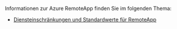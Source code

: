 Informationen zur Azure RemoteApp finden Sie im folgenden Thema:

- [Diensteinschränkungen und Standardwerte für RemoteApp](../articles/remoteapp/remoteapp-servicelimits.md)

<!---HONumber=62-->
